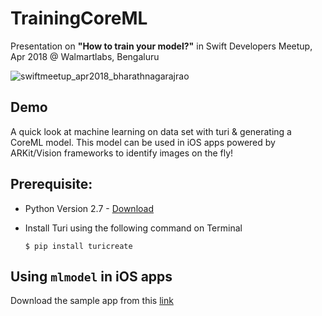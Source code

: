 # TrainingCoreML

Presentation on **"How to train your model?"** in Swift Developers Meetup, Apr 2018 @ Walmartlabs, Bengaluru

![swiftmeetup_apr2018_bharathnagarajrao](https://user-images.githubusercontent.com/37772020/43698301-d902e93c-9966-11e8-9b0e-8caa77f60bde.gif)


## Demo 

A quick look at machine learning on data set with turi &amp; generating a CoreML model. 
This model can be used in iOS apps powered by ARKit/Vision frameworks to identify images on the fly!

## Prerequisite:

* Python Version 2.7 - [Download](https://www.python.org/downloads)

* Install Turi using the following command on Terminal

   ```$ pip install turicreate```



## Using ```mlmodel``` in iOS apps

Download the sample app from this [link](https://developer.apple.com/documentation/vision/classifying_images_with_vision_and_core_ml)
